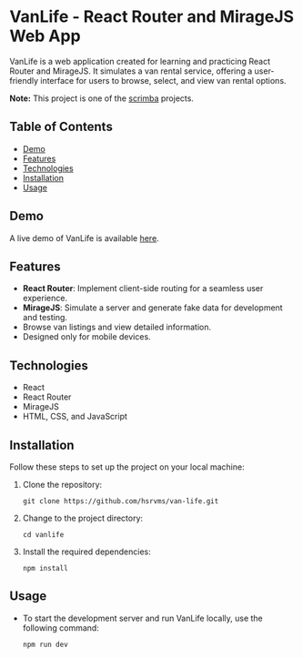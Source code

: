 # VanLife - React Router and MirageJS Web App

VanLife is a web application created for learning and practicing React Router and MirageJS. It simulates a van rental service, offering a user-friendly interface for users to browse, select, and view van rental options.

**Note:** This project is one of the [scrimba](https://scrimba.com/) projects.

## Table of Contents
- [Demo](#demo)
- [Features](#features)
- [Technologies](#technologies)
- [Installation](#installation)
- [Usage](#usage)

## Demo
A live demo of VanLife is available [here](https://van-life-one-peach.vercel.app/).

## Features
- **React Router**: Implement client-side routing for a seamless user experience.
- **MirageJS**: Simulate a server and generate fake data for development and testing.
- Browse van listings and view detailed information.
- Designed only for mobile devices.

## Technologies
- React
- React Router
- MirageJS
- HTML, CSS, and JavaScript

## Installation
Follow these steps to set up the project on your local machine:

1. Clone the repository:
   ```shell
   git clone https://github.com/hsrvms/van-life.git
   ```
2. Change to the project directory:
   ```shell
   cd vanlife
   ```
3. Install the required dependencies:
   ```shell
   npm install
   ```
## Usage
- To start the development server and run VanLife locally, use the following command:
   ```shell
   npm run dev
   ```
